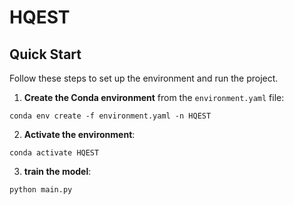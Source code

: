 # HQEST

## Quick Start

Follow these steps to set up the environment and run the project.

1.  **Create the Conda environment** from the `environment.yaml` file:
```
conda env create -f environment.yaml -n HQEST
```

2.  **Activate the environment**:
```
conda activate HQEST
```

3.  **train the model**:
```
python main.py
```

   
